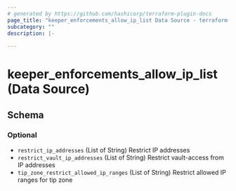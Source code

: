 ```yaml
---
# generated by https://github.com/hashicorp/terraform-plugin-docs
page_title: "keeper_enforcements_allow_ip_list Data Source - terraform-provider-keeper"
subcategory: ""
description: |-
  
---
```


# keeper_enforcements_allow_ip_list (Data Source)





<!-- schema generated by tfplugindocs -->
## Schema

### Optional

- `restrict_ip_addresses` (List of String) Restrict IP addresses
- `restrict_vault_ip_addresses` (List of String) Restrict vault-access from IP addresses
- `tip_zone_restrict_allowed_ip_ranges` (List of String) Restrict allowed IP ranges for tip zone
